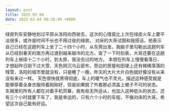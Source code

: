 ```yaml
---
layout: post
title: 2025-03-04
date: 2025-03-04 00:28:09 +0800
---
```

绿皮列车安静地划过平原从洛阳向西驶去，这次的心情竟比上次在绿皮火车上要平淡很多，或许是时间不长也不用过夜的缘故。
对床的大哥试图和我搭话，他表示自己已经在这趟列车上坐了二十四个小时，从东莞出发。我脑子里勾勒出这趟列车从已经到春天的南方再过渡到越来越冷的北方。查了一下时刻表，大哥还要在这趟列车上继续十二个小时，到太原，我没去过的地方。
本想在列车上慢慢看落日，才想起昨日刚下过大雪，天色阴沉乌云密布，旁边的房屋和田埂上还有稀稀落落的残雪，洛阳的城市里就没有，只是睡了一晚，昨天的大片大片白色就好像没有从来没有来过一样。
天色很快就黑得彻底，车上的暖气也不灵光，描述这种感受就是能够穿着全身衣服待着刚刚好，但是如果脱了外套那必须盖上被子不可的状态。
车厢里的所有人都在对着手机荧幕，我有些无所适从，也加入这种低头的状态，还有三个小时就要下车了，我是幸运的，只有六个小时的车程，不像对床的大哥。希望这次自己能有好运。